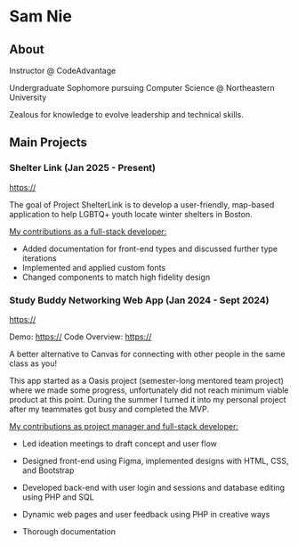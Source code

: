 # Sam Nie

## About
Instructor @ CodeAdvantage 

Undergraduate Sophomore pursuing Computer Science @ Northeastern University 

Zealous for knowledge to evolve leadership and technical skills.


## Main Projects

### Shelter Link (Jan 2025 - Present)

[https://](https://github.com/Code-4-Community/shelter-link)

The goal of Project ShelterLink is to develop a user-friendly, map-based application to help LGBTQ+ youth locate winter shelters in Boston.

<ins>My contributions as a full-stack developer:</ins>

- Added documentation for front-end types and discussed further type iterations
- Implemented and applied custom fonts
- Changed components to match high fidelity design


### Study Buddy Networking Web App (Jan 2024 - Sept 2024)

[https://](https://github.com/Oasis-NEU/s24-group16)

Demo: [https://](https://youtu.be/jW2umXdV-qs)
Code Overview: [https://](https://youtu.be/UOTxTe2UXdA)

A better alternative to Canvas for connecting with other people in the same class as you!

This app started as a Oasis project (semester-long mentored team project) where we made some progress, unfortunately did not reach minimum viable product at this point. During the summer I turned it into my personal project after my teammates got busy and completed the MVP. 

<ins>My contributions as project manager and full-stack developer:</ins>

 - Led ideation meetings to draft concept and user flow 

 - Designed front-end using Figma, implemented designs with HTML, CSS, and Bootstrap 

 - Developed back-end with user login and sessions and database editing using PHP and SQL

 - Dynamic web pages and user feedback using PHP in creative ways
  
 - Thorough documentation




<!--
**SamNie2027/SamNie2027** is a ✨ _special_ ✨ repository because its `README.md` (this file) appears on your GitHub profile.

Here are some ideas to get you started:

random change

- 🌱 I’m currently learning ...
- 👯 I’m looking to collaborate on ...
- 🤔 I’m looking for help with ...
- 💬 Ask me about ...
- 📫 How to reach me: ...
- 😄 Pronouns: ...
- ⚡ Fun fact: ...
-->
